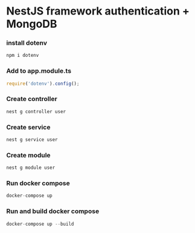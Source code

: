 # NestJS framework authentication + MongoDB

### install dotenv

```js
npm i dotenv
```

### Add to app.module.ts

```js
require('dotenv').config();
```

### Create controller

```js
nest g controller user
```

### Create service

```js
nest g service user
```

### Create module

```js
nest g module user
```

### Run docker compose

```js
docker-compose up
```

### Run and build docker compose

```js
docker-compose up --build
```